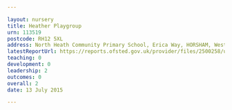 ```yaml
---

layout: nursery
title: Heather Playgroup
urn: 113519
postcode: RH12 5XL
address: North Heath Community Primary School, Erica Way, HORSHAM, West Sussex, RH12 5XL
latestReportUrl: https://reports.ofsted.gov.uk/provider/files/2500258/urn/113519.pdf
teaching: 0
development: 0
leadership: 2
outcomes: 0
overall: 2
date: 13 July 2015

---
```


